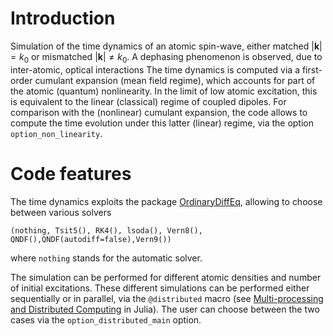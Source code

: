 # Introduction
Simulation of the time dynamics of an atomic spin-wave, either matched $|\mathbf k|=k_0$ or mismatched $|\mathbf k|\neq k_0$. A dephasing phenomenon is observed, due to inter-atomic, optical interactions 
The time dynamics is computed via a first-order cumulant expansion (mean field regime), which accounts for part of the atomic (quantum) nonlinearity. In the limit of low atomic excitation, this is equivalent to the linear (classical) regime of coupled dipoles. For comparison with the (nonlinear) cumulant expansion, the code allows to compute the time evolution under this latter (linear) regime, via the option `option_non_linearity`.




# Code features
The time dynamics exploits the package [OrdinaryDiffEq](https://docs.sciml.ai/OrdinaryDiffEq/stable/), allowing to choose between various solvers

```(nothing, Tsit5(), RK4(), lsoda(), Vern8(), QNDF(),QNDF(autodiff=false),Vern9())```

where `nothing` stands for the automatic solver. 

The simulation can be performed for different atomic densities and number of initial excitations. These different simulations can be performed either sequentially or in parallel, via the `@distributed` macro (see [Multi-processing and Distributed Computing](https://docs.julialang.org/en/v1/manual/distributed-computing/) in Julia). The user can choose between the two cases via the `option_distributed_main` option.
